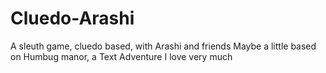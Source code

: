 # Cluedo-Arashi
A sleuth game, cluedo based, with Arashi and friends
Maybe a little based on Humbug manor, a Text Adventure I love very much
